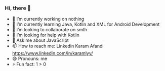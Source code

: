 ### Hi, there 👋

- 🔭 I’m currently working on nothing 
- 🌱 I’m currently learning Java, Kotlin and XML for Android Development 
- 👯 I’m looking to collaborate on smth
- 🤔 I’m looking for help with Kotlin
- 💬 Ask me about JavaScript
- 📫 How to reach me: Linkedin Karam Afandi https://www.linkedin.com/in/karamlyy/
- 😄 Pronouns: me
- ⚡ Fun fact: 1 > 0

